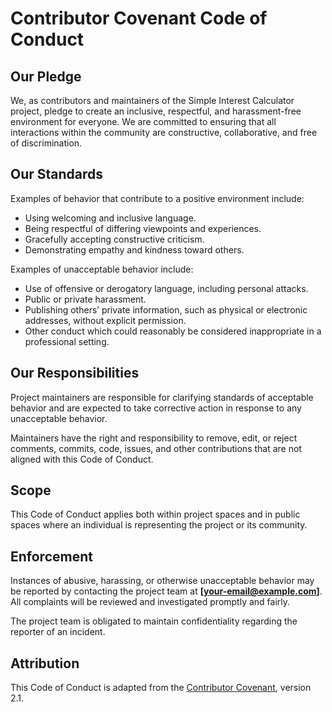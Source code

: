 # Contributor Covenant Code of Conduct

## Our Pledge

We, as contributors and maintainers of the Simple Interest Calculator project, pledge to create an inclusive, respectful, and harassment-free environment for everyone. We are committed to ensuring that all interactions within the community are constructive, collaborative, and free of discrimination.

## Our Standards

Examples of behavior that contribute to a positive environment include:

- Using welcoming and inclusive language.
- Being respectful of differing viewpoints and experiences.
- Gracefully accepting constructive criticism.
- Demonstrating empathy and kindness toward others.

Examples of unacceptable behavior include:

- Use of offensive or derogatory language, including personal attacks.
- Public or private harassment.
- Publishing others’ private information, such as physical or electronic addresses, without explicit permission.
- Other conduct which could reasonably be considered inappropriate in a professional setting.

## Our Responsibilities

Project maintainers are responsible for clarifying standards of acceptable behavior and are expected to take corrective action in response to any unacceptable behavior.

Maintainers have the right and responsibility to remove, edit, or reject comments, commits, code, issues, and other contributions that are not aligned with this Code of Conduct.

## Scope

This Code of Conduct applies both within project spaces and in public spaces where an individual is representing the project or its community.

## Enforcement

Instances of abusive, harassing, or otherwise unacceptable behavior may be reported by contacting the project team at **[your-email@example.com]**. All complaints will be reviewed and investigated promptly and fairly.

The project team is obligated to maintain confidentiality regarding the reporter of an incident.

## Attribution

This Code of Conduct is adapted from the [Contributor Covenant](https://www.contributor-covenant.org), version 2.1.

